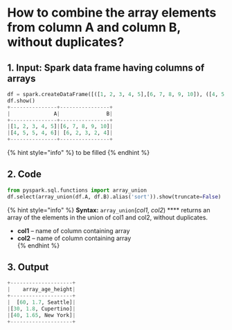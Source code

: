 # How to combine the array elements from column A and column B, without duplicates?



## 1.  Input:  Spark data frame having columns of arrays

```python
df = spark.createDataFrame([([1, 2, 3, 4, 5],[6, 7, 8, 9, 10]), ([4, 5, 5, 4, 6],[6, 2, 3, 2, 4])], ['A', 'B'])
df.show()
+---------------+----------------+
|              A|               B|
+---------------+----------------+
|[1, 2, 3, 4, 5]|[6, 7, 8, 9, 10]|
|[4, 5, 5, 4, 6]| [6, 2, 3, 2, 4]|
+---------------+----------------+
```

{% hint style="info" %}
to be filled
{% endhint %}

## 2.  Code 

```python
from pyspark.sql.functions import array_union
df.select(array_union(df.A, df.B).alias('sort')).show(truncate=False)
```

{% hint style="info" %}
**Syntax:**   `array_union`\(_col1_, _col2_\)                ****                                                                                                      returns an array of the elements in the union of col1 and col2, without duplicates.

* **col1** – name of column containing array
* **col2** – name of column containing array                                                                                          
{% endhint %}

## 3. Output

```python
+--------------------+
|    array_age_height|
+--------------------+
|  [60, 1.7, Seattle]|
|[30, 1.8, Cupertino]|
|[40, 1.65, New York]|
+--------------------+
```

